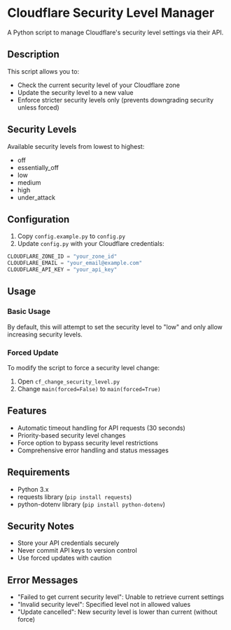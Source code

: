# Cloudflare Security Level Manager

A Python script to manage Cloudflare's security level settings via their API.

## Description

This script allows you to:
- Check the current security level of your Cloudflare zone
- Update the security level to a new value
- Enforce stricter security levels only (prevents downgrading security unless forced)

## Security Levels

Available security levels from lowest to highest:
- off
- essentially_off
- low
- medium
- high
- under_attack

## Configuration

1. Copy `config.example.py` to `config.py`
2. Update `config.py` with your Cloudflare credentials:
```python
CLOUDFLARE_ZONE_ID = "your_zone_id"
CLOUDFLARE_EMAIL = "your_email@example.com"
CLOUDFLARE_API_KEY = "your_api_key"
```

## Usage

### Basic Usage

By default, this will attempt to set the security level to "low" and only allow increasing security levels.

### Forced Update
To modify the script to force a security level change:
1. Open `cf_change_security_level.py`
2. Change `main(forced=False)` to `main(forced=True)`

## Features

- Automatic timeout handling for API requests (30 seconds)
- Priority-based security level changes
- Force option to bypass security level restrictions
- Comprehensive error handling and status messages

## Requirements

- Python 3.x
- requests library (`pip install requests`)
- python-dotenv library (`pip install python-dotenv`)

## Security Notes

- Store your API credentials securely
- Never commit API keys to version control
- Use forced updates with caution

## Error Messages

- "Failed to get current security level": Unable to retrieve current settings
- "Invalid security level": Specified level not in allowed values
- "Update cancelled": New security level is lower than current (without force)